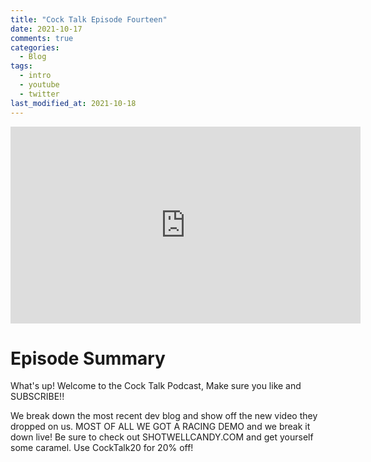 ```yaml
---
title: "Cock Talk Episode Fourteen"
date: 2021-10-17
comments: true
categories:
  - Blog
tags:
  - intro
  - youtube
  - twitter
last_modified_at: 2021-10-18
---
```


<iframe width="560" height="315" src="https://www.youtube.com/embed/ANsFVLdTyH4" title="YouTube video player" frameborder="0" allow="accelerometer; autoplay; clipboard-write; encrypted-media; gyroscope; picture-in-picture" allowfullscreen></iframe>


# Episode Summary

What's up! Welcome to the Cock Talk Podcast, Make sure you like and SUBSCRIBE!!

We break down the most recent dev blog and show off the new video they dropped on us. MOST OF ALL WE GOT A RACING DEMO and we break it down live! 
Be sure to check out SHOTWELLCANDY.COM and get yourself some caramel. Use CockTalk20 for 20% off! 
